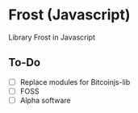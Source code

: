 # Frost (Javascript)

Library Frost in Javascript

## To-Do

- [ ] Replace modules for Bitcoinjs-lib
- [ ] FOSS
- [ ] Alpha software

